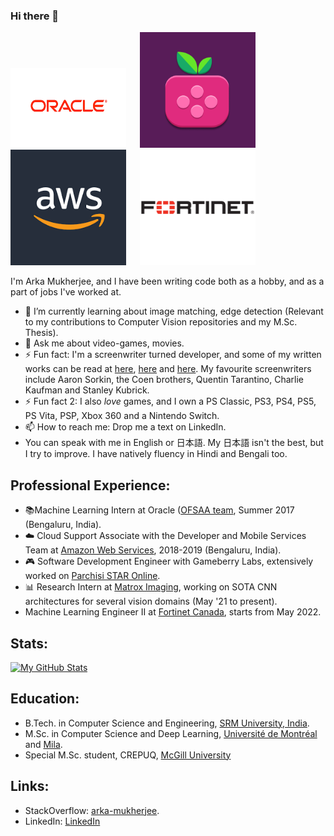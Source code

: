 ### Hi there 👋

<p float="center">
  <img src="orwhite.png"  width="185"/>
  &emsp;
  <img src="GBL.png"  width="185"/>
  &emsp;
  <img src="AWSLogo.png"  width="185"/>
  &emsp;
  <img src="FTNT.png"  width="185"/>
</p>

<!--
**Arka161/Arka161** is a ✨ _special_ ✨ repository because its `README.md` (this file) appears on your GitHub profile.

Here are some ideas to get you started:

- 🔭 I’m currently working on ...
- 🌱 I’m currently learning ...
- 👯 I’m looking to collaborate on ...
- 🤔 I’m looking for help with ...
- 💬 Ask me about ...
- 📫 How to reach me: ...
- 😄 Pronouns: ...
- ⚡ Fun fact: ...
-->

I'm Arka Mukherjee, and I have been writing code both as a hobby, and as a part of jobs I've worked at. 

- 🌱 I’m currently learning about image matching, edge detection (Relevant to my contributions to Computer Vision repositories and my M.Sc. Thesis).
- 💬 Ask me about video-games, movies.
- ⚡ Fun fact: I'm a screenwriter turned developer, and some of my written works can be read at [here](https://drive.google.com/file/d/1icCKzUHPHIu-t79iw7I0s6cN2rJPAcRL/view?usp=sharing), [here](https://drive.google.com/file/d/1ajKBejAWnvaQ2OYgIKVNzjZmJXLRk-PJ/view?usp=sharing) and [here](https://medium.com/@arkamukherjee/clannad-after-story-how-jun-maeda-portrays-hedonism-1f84db2b9c81). My favourite screenwriters include Aaron Sorkin, the Coen brothers, Quentin Tarantino, Charlie Kaufman and Stanley Kubrick.
- ⚡ Fun fact 2: I also *love* games, and I own a PS Classic, PS3, PS4, PS5, PS Vita, PSP, Xbox 360 and a Nintendo Switch. 
- 📫 How to reach me: Drop me a text on LinkedIn. 
- You can speak with me in English or 日本語. My 日本語 isn't the best, but I try to improve. I have natively fluency in Hindi and Bengali too. 

## Professional Experience: 

- 📚Machine Learning Intern at Oracle ([OFSAA team](https://docs.oracle.com/cd/E92918_01/PDF/8.0.8.0.0/OIDF_HTML/Release_Notes/Overview_of_OFSAA.htm), Summer 2017 (Bengaluru, India). 
- ☁️ Cloud Support Associate with the Developer and Mobile Services Team at [Amazon Web Services](https://youtu.be/CIuQZdq7_ao), 2018-2019 (Bengaluru, India). 
- 🎮 Software Development Engineer with Gameberry Labs, extensively worked on [Parchisi STAR Online](https://play.google.com/store/apps/details?id=com.superking.parchisi.star&hl=en_CA&gl=US).
- 📊 Research Intern at [Matrox Imaging](https://www.matrox.com/en/imaging), working on SOTA CNN architectures for several vision domains (May '21 to present). 
- Machine Learning Engineer II at [Fortinet Canada](https://www.fortinet.com/), starts from May 2022. 

## Stats:

[![My GitHub Stats](https://github-readme-stats.vercel.app/api/?username=Arka161&count_private=true&theme=tokyonight&showicons=true)]()

## Education:

- B.Tech. in Computer Science and Engineering, [SRM University, India](https://www.srmist.edu.in/).
- M.Sc. in Computer Science and Deep Learning, [Université de Montréal](https://www.umontreal.ca/en/) and [Mila](https://mila.quebec/en/).
- Special M.Sc. student, CREPUQ, [McGill University](https://www.mcgill.ca/)

## Links:

- StackOverflow: [arka-mukherjee](https://stackoverflow.com/users/5013336/arka-mukherjee).
- LinkedIn: [LinkedIn](https://www.linkedin.com/in/arkamukherjee161/)

